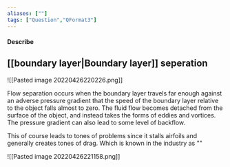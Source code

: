 ```yaml
---
aliases: [""]
tags: ["Question","QFormat3"]
---
```


#### Describe
## [[boundary layer|Boundary layer]] seperation

![[Pasted image 20220426220226.png]]

Flow separation occurs when the boundary layer travels far enough against an adverse pressure gradient that the speed of the boundary layer relative to the object falls almost to zero. The fluid flow becomes detached from the surface of the object, and instead takes the forms of eddies and vortices. The pressure gradient can also lead to some level of backflow.

This of course leads to tones of problems since it stalls airfoils and generally creates tones of drag. Which is known in the industry as ""

![[Pasted image 20220426221158.png]]